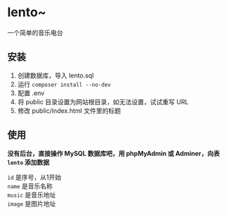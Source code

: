 # lento~

一个简单的音乐电台

## 安装

1. 创建数据库，导入 lento.sql  
2. 运行 `composer install --no-dev`  
3. 配置 .env  
4. 将 public 目录设置为网站根目录，如无法设置，试试重写 URL
5. 修改 public/index.html 文件里的标题  


## 使用

**没有后台，直接操作 MySQL 数据库吧，用 phpMyAdmin 或 Adminer，向表 `lento` 添加数据**  

`id` 是序号，从1开始  
`name` 是音乐名称  
`music` 是音乐地址  
`image` 是图片地址  